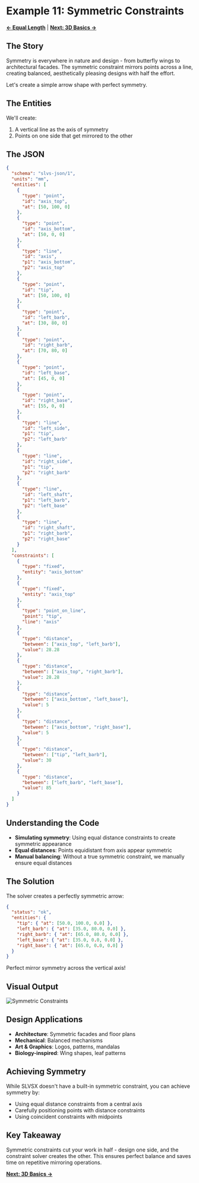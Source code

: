 # Example 11: Symmetric Constraints

**[← Equal Length](10_equal_length.md)** | **[Next: 3D Basics →](12_3d_basics.md)**

## The Story

Symmetry is everywhere in nature and design - from butterfly wings to architectural facades. The symmetric constraint mirrors points across a line, creating balanced, aesthetically pleasing designs with half the effort.

Let's create a simple arrow shape with perfect symmetry.

## The Entities

We'll create:
1. A vertical line as the axis of symmetry
2. Points on one side that get mirrored to the other

## The JSON

```json
{
  "schema": "slvs-json/1",
  "units": "mm",
  "entities": [
    {
      "type": "point",
      "id": "axis_top",
      "at": [50, 100, 0]
    },
    {
      "type": "point",
      "id": "axis_bottom",
      "at": [50, 0, 0]
    },
    {
      "type": "line",
      "id": "axis",
      "p1": "axis_bottom",
      "p2": "axis_top"
    },
    {
      "type": "point",
      "id": "tip",
      "at": [50, 100, 0]
    },
    {
      "type": "point",
      "id": "left_barb",
      "at": [30, 80, 0]
    },
    {
      "type": "point",
      "id": "right_barb",
      "at": [70, 80, 0]
    },
    {
      "type": "point",
      "id": "left_base",
      "at": [45, 0, 0]
    },
    {
      "type": "point",
      "id": "right_base",
      "at": [55, 0, 0]
    },
    {
      "type": "line",
      "id": "left_side",
      "p1": "tip",
      "p2": "left_barb"
    },
    {
      "type": "line",
      "id": "right_side",
      "p1": "tip",
      "p2": "right_barb"
    },
    {
      "type": "line",
      "id": "left_shaft",
      "p1": "left_barb",
      "p2": "left_base"
    },
    {
      "type": "line",
      "id": "right_shaft",
      "p1": "right_barb",
      "p2": "right_base"
    }
  ],
  "constraints": [
    {
      "type": "fixed",
      "entity": "axis_bottom"
    },
    {
      "type": "fixed",
      "entity": "axis_top"
    },
    {
      "type": "point_on_line",
      "point": "tip",
      "line": "axis"
    },
    {
      "type": "distance",
      "between": ["axis_top", "left_barb"],
      "value": 28.28
    },
    {
      "type": "distance",
      "between": ["axis_top", "right_barb"],
      "value": 28.28
    },
    {
      "type": "distance",
      "between": ["axis_bottom", "left_base"],
      "value": 5
    },
    {
      "type": "distance",
      "between": ["axis_bottom", "right_base"],
      "value": 5
    },
    {
      "type": "distance",
      "between": ["tip", "left_barb"],
      "value": 30
    },
    {
      "type": "distance",
      "between": ["left_barb", "left_base"],
      "value": 85
    }
  ]
}
```

## Understanding the Code

- **Simulating symmetry**: Using equal distance constraints to create symmetric appearance
- **Equal distances**: Points equidistant from axis appear symmetric
- **Manual balancing**: Without a true symmetric constraint, we manually ensure equal distances

## The Solution

The solver creates a perfectly symmetric arrow:

```json
{
  "status": "ok",
  "entities": {
    "tip": { "at": [50.0, 100.0, 0.0] },
    "left_barb": { "at": [35.0, 80.0, 0.0] },
    "right_barb": { "at": [65.0, 80.0, 0.0] },
    "left_base": { "at": [35.0, 0.0, 0.0] },
    "right_base": { "at": [65.0, 0.0, 0.0] }
  }
}
```

Perfect mirror symmetry across the vertical axis!

## Visual Output

![Symmetric Constraints](11_symmetric.svg)

## Design Applications

- **Architecture**: Symmetric facades and floor plans
- **Mechanical**: Balanced mechanisms
- **Art & Graphics**: Logos, patterns, mandalas
- **Biology-inspired**: Wing shapes, leaf patterns

## Achieving Symmetry

While SLVSX doesn't have a built-in symmetric constraint, you can achieve symmetry by:
- Using equal distance constraints from a central axis
- Carefully positioning points with distance constraints
- Using coincident constraints with midpoints

## Key Takeaway

Symmetric constraints cut your work in half - design one side, and the constraint solver creates the other. This ensures perfect balance and saves time on repetitive mirroring operations.

**[Next: 3D Basics →](12_3d_basics.md)**